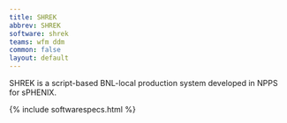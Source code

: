 ```yaml
---
title: SHREK
abbrev: SHREK
software: shrek
teams: wfm ddm
common: false
layout: default
---
```


SHREK is a script-based BNL-local production system developed in NPPS for sPHENIX.

{% include softwarespecs.html %}

